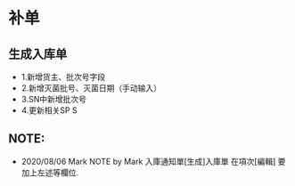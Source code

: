 

# 补单	
## 生成入库单	
  * 1.新增货主、批次号字段 
  * 2.新增灭菌批号、灭菌日期（手动输入） 
  * 3.SN中新增批次号 
  * 4.更新相关SP	S
## NOTE:  
  * 2020/08/06		Mark		NOTE by Mark 入庫通知單[生成]入庫單 在項次[編輯] 要加上左述等欄位. 
